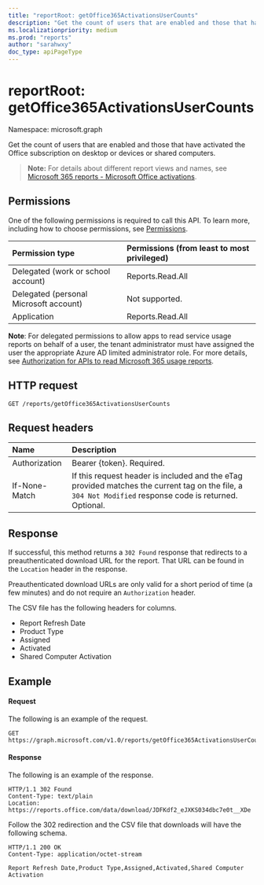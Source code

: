 ```yaml
---
title: "reportRoot: getOffice365ActivationsUserCounts"
description: "Get the count of users that are enabled and those that have activated the Office subscription on desktop or devices or shared computers."
ms.localizationpriority: medium
ms.prod: "reports"
author: "sarahwxy"
doc_type: apiPageType
---
```


# reportRoot: getOffice365ActivationsUserCounts

Namespace: microsoft.graph

Get the count of users that are enabled and those that have activated the Office subscription on desktop or devices or shared computers.

> **Note:** For details about different report views and names, see [Microsoft 365 reports - Microsoft Office activations](https://support.office.com/client/Office-activations-87c24ae2-82e0-4d1e-be01-c3bcc3f18c60).

## Permissions

One of the following permissions is required to call this API. To learn more, including how to choose permissions, see [Permissions](/graph/permissions-reference).

| Permission type                        | Permissions (from least to most privileged) |
| :------------------------------------- | :--------------------------------------- |
| Delegated (work or school account)     | Reports.Read.All                         |
| Delegated (personal Microsoft account) | Not supported.                           |
| Application                            | Reports.Read.All                         |

**Note**: For delegated permissions to allow apps to read service usage reports on behalf of a user, the tenant administrator must have assigned the user the appropriate Azure AD limited administrator role. For more details, see [Authorization for APIs to read Microsoft 365 usage reports](/graph/reportroot-authorization).

## HTTP request


<!-- { "blockType": "ignored" } --> 

```http
GET /reports/getOffice365ActivationsUserCounts
```

## Request headers

| Name          | Description                              |
| :------------ | :--------------------------------------- |
| Authorization | Bearer {token}. Required.                |
| If-None-Match | If this request header is included and the eTag provided matches the current tag on the file, a `304 Not Modified` response code is returned. Optional. |

## Response

If successful, this method returns a `302 Found` response that redirects to a preauthenticated download URL for the report. That URL can be found in the `Location` header in the response.

Preauthenticated download URLs are only valid for a short period of time (a few minutes) and do not require an `Authorization` header.

The CSV file has the following headers for columns.

- Report Refresh Date
- Product Type
- Assigned
- Activated
- Shared Computer Activation

## Example

#### Request

The following is an example of the request.


<!--{
  "blockType": "ignored",
  "isComposable": true,
  "name": "reportroot_getoffice365activationsusercounts"
}-->

```msgraph-interactive
GET https://graph.microsoft.com/v1.0/reports/getOffice365ActivationsUserCounts
```


#### Response

The following is an example of the response.

<!-- {
  "blockType": "response",
  "truncated": true,
  "@odata.type": "microsoft.graph.report"
} -->

```http
HTTP/1.1 302 Found
Content-Type: text/plain
Location: https://reports.office.com/data/download/JDFKdf2_eJXKS034dbc7e0t__XDe
```

Follow the 302 redirection and the CSV file that downloads will have the following schema.

<!-- { "blockType": "ignored" } --> 

```http
HTTP/1.1 200 OK
Content-Type: application/octet-stream

Report Refresh Date,Product Type,Assigned,Activated,Shared Computer Activation
```
<!-- uuid: 8fcb5dbc-d5aa-4681-8e31-b001d5168d79 
2015-10-25 14:57:30 UTC -->
<!-- {
  "type": "#page.annotation",
  "description": "Example",
  "keywords": "",
  "section": "documentation",
  "tocPath": "",
  "suppressions": [
  ]
}-->

